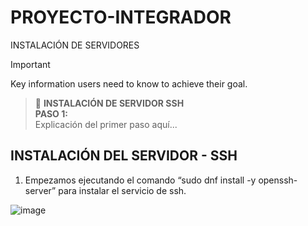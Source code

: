 # PROYECTO-INTEGRADOR
INSTALACIÓN DE SERVIDORES


> [!IMPORTANT]
> Key information users need to know to achieve their goal.

> 🚀 **INSTALACIÓN DE SERVIDOR SSH**  
> **PASO 1:**  
> Explicación del primer paso aquí...




## INSTALACIÓN DEL SERVIDOR - SSH
1. Empezamos ejecutando el comando “sudo dnf install -y openssh-server” para instalar el servicio de ssh.

![image](https://github.com/user-attachments/assets/713117f6-4b29-4253-aefe-6f64cf2d3994)

